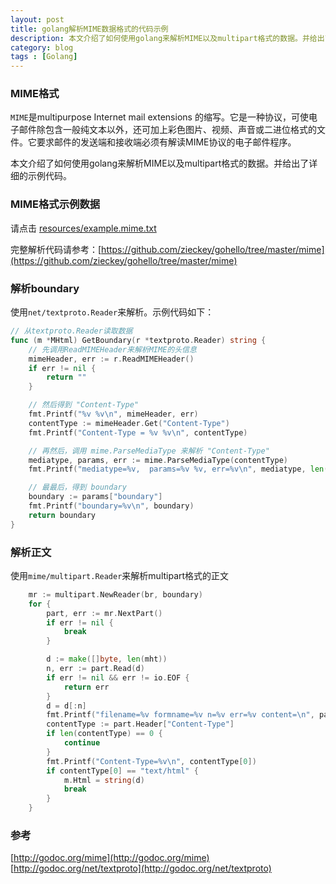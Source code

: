 ```yaml
---
layout: post
title: golang解析MIME数据格式的代码示例
description: 本文介绍了如何使用golang来解析MIME以及multipart格式的数据。并给出了详细的示例代码。
category: blog
tags : [Golang]
---
```


### MIME格式

`MIME`是multipurpose Internet mail extensions 的缩写。它是一种协议，可使电子邮件除包含一般纯文本以外，还可加上彩色图片、视频、声音或二进位格式的文件。它要求邮件的发送端和接收端必须有解读MIME协议的电子邮件程序。

本文介绍了如何使用golang来解析MIME以及multipart格式的数据。并给出了详细的示例代码。

### MIME格式示例数据

请点击 [resources/example.mime.txt](/resources/example.mime.txt)

完整解析代码请参考：[https://github.com/zieckey/gohello/tree/master/mime](https://github.com/zieckey/gohello/tree/master/mime)

### 解析boundary

使用`net/textproto.Reader`来解析。示例代码如下：

```go
// 从textproto.Reader读取数据
func (m *MHtml) GetBoundary(r *textproto.Reader) string {
	// 先调用ReadMIMEHeader来解析MIME的头信息
	mimeHeader, err := r.ReadMIMEHeader()
	if err != nil {
		return ""
	}

	// 然后得到 "Content-Type"
	fmt.Printf("%v %v\n", mimeHeader, err)
	contentType := mimeHeader.Get("Content-Type")
	fmt.Printf("Content-Type = %v %v\n", contentType)

	// 再然后，调用 mime.ParseMediaType 来解析 "Content-Type"
	mediatype, params, err := mime.ParseMediaType(contentType)
	fmt.Printf("mediatype=%v,  params=%v %v, err=%v\n", mediatype, len(params), params, err)

	// 最最后，得到 boundary
	boundary := params["boundary"]
	fmt.Printf("boundary=%v\n", boundary)
	return boundary
}
```

### 解析正文

使用`mime/multipart.Reader`来解析multipart格式的正文

```go
	mr := multipart.NewReader(br, boundary)
	for {
		part, err := mr.NextPart()
		if err != nil {
			break
		}

		d := make([]byte, len(mht))
		n, err := part.Read(d)
		if err != nil && err != io.EOF {
			return err
		}
		d = d[:n]
		fmt.Printf("filename=%v formname=%v n=%v err=%v content=\n", part.FileName(), part.FormName(), n, err)
		contentType := part.Header["Content-Type"]
		if len(contentType) == 0 {
			continue
		}
		fmt.Printf("Content-Type=%v\n", contentType[0])
		if contentType[0] == "text/html" {
			m.Html = string(d)
			break
		}
	}
```
### 参考

[http://godoc.org/mime](http://godoc.org/mime)
[http://godoc.org/net/textproto](http://godoc.org/net/textproto)